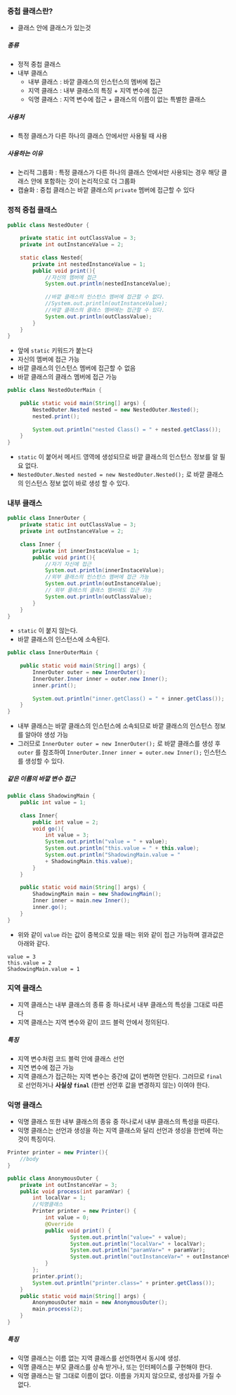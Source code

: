 ### 중첩 클래스란?
- 클래스 안에 클래스가 있는것
##### 종류
- 정적 중첩 클래스
- 내부 클래스
	- 내부 클래스 : 바깥 클래스의 인스턴스의 멤버에 접근
	- 지역 클래스 : 내부 클래스의 특징 + 지역 변수에 접근
	- 익명 클래스 : 지역 변수에 접근 + 클래스의 이름이 없는 특별한 클래스

##### 사용처
- 특정 클래스가 다른 하나의 클래스 안에서만 사용될 때 사용

##### 사용하는 이유
- 논리적 그룹화 : 특정 클래스가 다른 하나의 클래스 안에서만 사용되는 경우 해당 클래스 안에 포함하는 것이 논리적으로 더 그룹화 
- 캡슐화 : 중첩 클래스는 바깥 클래스의 `private` 멤버에 접근할 수 있다

### 정적 중첩 클래스

```java
public class NestedOuter {  
  
    private static int outClassValue = 3;  
    private int outInstanceValue = 2;  
  
    static class Nested{  
        private int nestedInstanceValue = 1;  
        public void print(){  
            //자신의 멤버에 접근  
            System.out.println(nestedInstanceValue);  
  
            //바깥 클래스의 인스턴스 멤버에 접근할 수 없다.  
            //System.out.println(outInstanceValue);  
		    //바깥 클래스의 클래스 멤버에는 접근할 수 있다.
		    System.out.println(outClassValue);  
        }  
    }  
}
```
- 앞에 `static` 키워드가 붙는다
- 자신의 멤버에 접근 가능
- 바깥 클래스의 인스턴스 멤버에 접근할 수 없음
- 바깥 클래스의 클래스 멤버에 접근 가능

```java
public class NestedOuterMain {  
  
    public static void main(String[] args) {  
        NestedOuter.Nested nested = new NestedOuter.Nested();  
        nested.print();  
  
        System.out.println("nested Class() = " + nested.getClass());  
    }  
}
```
- `static` 이 붙어서 메서드 영역에 생성되므로 바깥 클래스의 인스턴스 정보를 알 필요 없다.
- `NestedOuter.Nested nested = new NestedOuter.Nested();` 로 바깥 클래스의 인스턴스 정보 없이 바로 생성 할 수 있다.
### 내부 클래스

```java
public class InnerOuter {  
    private static int outClassValue = 3;  
    private int outInstanceValue = 2;  
  
    class Inner {  
        private int innerInstaceValue = 1;  
        public void print(){  
            //자기 자신에 접근  
            System.out.println(innerInstaceValue);  
            //외부 클래스의 인스턴스 멤버에 접근 가능  
            System.out.println(outInstanceValue);  
            // 외부 클래스의 클래스 멤버에도 접근 가능  
            System.out.println(outClassValue);  
        }  
    }  
}
```
- `static` 이 붙지 않는다.
- 바깥 클래스의 인스턴스에 소속된다.

```java
public class InnerOuterMain {  
  
    public static void main(String[] args) {  
        InnerOuter outer = new InnerOuter();  
        InnerOuter.Inner inner = outer.new Inner();  
        inner.print();  
  
        System.out.println("inner.getClass() = " + inner.getClass());  
    }  
}
```

- 내부 클래스는 바깥 클래스의 인스턴스에 소속되므로 바깥 클래스의 인스턴스 정보를 알아야 생성 가능
- 그러므로 `InnerOuter outer = new InnerOuter();` 로 바깥 클래스를 생성 후 `outer` 를 참조하여 `InnerOuter.Inner inner = outer.new Inner();` 인스턴스를 생성할 수 있다.

##### 같은 이름의 바깥 변수 접근
```java
public class ShadowingMain {  
    public int value = 1;  
  
    class Inner{  
        public int value = 2;  
        void go(){  
            int value = 3;  
            System.out.println("value = " + value);  
            System.out.println("this.value = " + this.value);  
            System.out.println("ShadowingMain.value = " 
            + ShadowingMain.this.value);  
        }  
    }  
  
    public static void main(String[] args) {  
        ShadowingMain main = new ShadowingMain();  
        Inner inner = main.new Inner();  
        inner.go();  
    }  
}
```

- 위와 같이 `value` 라는 값이 중복으로 있을 때는 위와 같이 접근 가능하며 결과값은 아래와 같다.

```
value = 3
this.value = 2
ShadowingMain.value = 1
```

### 지역 클래스
- 지역 클래스는 내부 클래스의 종류 중 하나로서 내부 클래스의 특성을 그대로 따른다
- 지역 클래스는 지역 변수와 같이 코드 블럭 안에서 정의된다.

##### 특징
- 지역 변수처럼 코드 블럭 안에 클래스 선언
- 지연 변수에 접근 가능
- 지역 클래스가 접근하는 지역 변수는 중간에 값이 변하면 안된다. 그러므로 `final` 로 선언하거나 **사실상 `final`** (한번 선언후 값을 변경하지 않는) 이여야 한다.

### 익명 클래스
- 익명 클래스 또한 내부 클래스의 종유 중 하나로서 내부 클래스의 특성을 따른다.
- 익명 클래스는 선언과 생성을 하는 지역 클래스와 달리 선언과 생성을 한번에 하는 것이 특징이다.
```java
Printer printer = new Printer(){
	//body
}
```

```java
public class AnonymousOuter {
	private int outInstanceVar = 3;
	public void process(int paramVar) {
		int localVar = 1;
		//익명클래스
		Printer printer = new Printer() {
			int value = 0;
			@Override
			public void print() {
					System.out.println("value=" + value);
					System.out.println("localVar=" + localVar); 
					System.out.println("paramVar=" + paramVar);
					System.out.println("outInstanceVar=" + outInstanceVar);
			}
		};
		printer.print();
		System.out.println("printer.class=" + printer.getClass());
	}
	public static void main(String[] args) {
		AnonymousOuter main = new AnonymousOuter();
		main.process(2);
	}
}
```

##### 특징
- 익명 클래스는 이름 없는 지역 클래스를 선언하면서 동시에 생성.
- 익명 클래스는 부모 클래스를 상속 받거나, 또는 인터페이스를 구현해야 한다.
- 익명 클래스는 말 그대로 이름이 없다. 이름을 가지지 않으므로, 생성자를 가질 수 없다.

